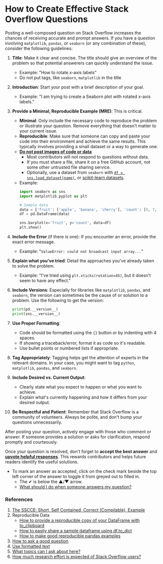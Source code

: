 # How to Create Effective Stack Overflow Questions

Posting a well-composed question on Stack Overflow increases the chances of receiving accurate and prompt answers. If you have a question involving `matplotlib`, `pandas`, or `seaborn` (or any combination of these), consider the following guidelines:

1. **Title**: Make it clear and concise. The title should give an overview of the problem so that potential answerers can quickly understand the issue.

    * Example: "How to rotate x-axis labels"
	
	- Do not put tags, like `seaborn`, `matplotlib` in the title

2. **Introduction**: Start your post with a brief description of your goal.

    * Example: "I am trying to create a Seaborn plot with rotated x-axis labels."

3. **Provide a Minimal, Reproducible Example (MRE)**: This is critical.
    - **Minimal**: Only include the necessary code to reproduce the problem or illustrate your question. Remove everything that doesn’t matter to your current issue.
    - **Reproducible**: Make sure that someone can copy and paste your code into their environment and achieve the same results. This typically involves providing a small dataset or a way to generate one.
    - [**Do not post images of code or data**][5]
	  - Most contributors will not respond to questions without data.
	  - If you must share a file, share it on a free GitHub account, not some other untrusted file sharing service.
	  - Optionally, use a dataset from `seaborn` with [`df = sns.load_dataset(name)`][10], or [scikit-learn datasets][11].
	
    * Example:
        ```python
        import seaborn as sns
        import matplotlib.pyplot as plt

        # Sample data
        data = {'fruit': ['apple', 'banana', 'cherry'], 'count': [5, 7, 3]}
        df = pd.DataFrame(data)

        sns.barplot(x='fruit', y='count', data=df)
        plt.show()
        ```

4. **Include the Error** (if there is one): If you encounter an error, provide the exact error message. 

    * Example: "`ValueError: could not broadcast input array...`"

5. **Explain what you’ve tried**: Detail the approaches you've already taken to solve the problem.

    * Example: "I've tried using `plt.xticks(rotation=45)`, but it doesn’t seem to have any effect."

6. **Include Versions**: Especially for libraries like `matplotlib`, `pandas`, and `seaborn`, the version can sometimes be the cause of or solution to a problem. Use the following to get the version:

    ```python
    print(pd.__version__)
    print(sns.__version__)
    ```

7. **Use Proper Formatting**:
    - Code should be formatted using the `{}` button or by indenting with 4 spaces.
    - If showing a traceback/error, format it as code so it's readable.
    - Use bullet points or numbered lists if appropriate.

8. **Tag Appropriately**: Tagging helps get the attention of experts in the relevant domains. In your case, you might want to tag `python`, `matplotlib`, `pandas`, and `seaborn`.

9. **Include Desired vs. Current Output**:
    - Clearly state what you expect to happen or what you want to achieve.
    - Explain what's currently happening and how it differs from your desired output.

10. **Be Respectful and Patient**: Remember that Stack Overflow is a community of volunteers. Always be polite, and don't bump your questions unnecessarily.

After posting your question, actively engage with those who comment or answer. If someone provides a solution or asks for clarification, respond promptly and courteously.

Once your question is resolved, don't forget to **accept the best answer** and [**upvote helpful responses**][13]. This rewards contributors and helps future readers identify the useful solutions.

- To mark an answer as accepted, click on the check mark beside the top left corner of the answer to toggle it from greyed out to filled in.
  - The ✔ is below the ▲/▼ arrow.
  - [What should I do when someone answers my question?][12]

### References

1. [The SSCCE: Short, Self Contained, Correct (Compilable), Example][1]
2. Reproducible Data
    - [How to provide a reproducible copy of your DataFrame with to_clipboard][2]
	- [How to easily share a sample dataframe using df.to_dict][3]
	- [How to make good reproducible pandas examples][4]
3. [How to ask a good question][6]
4. [Use formatted text][7]
5. [What topics can I ask about here?][8]
6. [How much research effort is expected of Stack Overflow users?][9]


  [1]: http://sscce.org/
  [2]: https://stackoverflow.com/q/52413246/7758804
  [3]: https://stackoverflow.com/q/63163251/7758804
  [4]: https://stackoverflow.com/q/20109391/7758804
  [5]: https://meta.stackoverflow.com/questions/303812/discourage-screenshots-of-code-and-or-errors
  [6]: https://stackoverflow.com/help/how-to-ask
  [7]: https://stackoverflow.com/help/formatting
  [8]: https://stackoverflow.com/help/on-topic
  [9]: https://meta.stackoverflow.com/questions/261592/how-much-research-effort-is-expected-of-stack-overflow-users
  [10]: https://seaborn.pydata.org/generated/seaborn.load_dataset.html
  [11]: https://scikit-learn.org/stable/datasets.html
  [12]: https://stackoverflow.com/help/someone-answers
  [13]: https://stackoverflow.com/help/privileges/vote-up